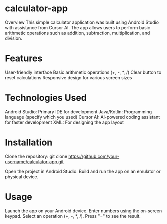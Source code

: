 # calculator-app
Overview
This simple calculator application was built using Android Studio with assistance from Cursor AI. The app allows users to perform basic arithmetic operations such as addition, subtraction, multiplication, and division.

# Features
User-friendly interface
Basic arithmetic operations (+, -, *, /)
Clear button to reset calculations
Responsive design for various screen sizes

# Technologies Used
Android Studio: Primary IDE for development
Java/Kotlin: Programming language (specify which you used)
Cursor AI: AI-powered coding assistant for faster development
XML: For designing the app layout

# Installation
Clone the repository:
git clone https://github.com/your-username/calculator-app.git

Open the project in Android Studio.
Build and run the app on an emulator or physical device.

# Usage
Launch the app on your Android device.
Enter numbers using the on-screen keypad.
Select an operation (+, -, *, /).
Press "=" to see the result.
